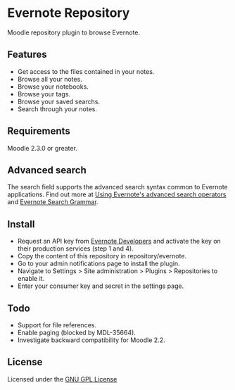 Evernote Repository
===================

Moodle repository plugin to browse Evernote.

Features
--------

- Get access to the files contained in your notes.
- Browse all your notes.
- Browse your notebooks.
- Browse your tags.
- Browse your saved searchs.
- Search through your notes.

Requirements
------------

Moodle 2.3.0 or greater.

Advanced search
---------------

The search field supports the advanced search syntax common to Evernote applications. Find out more at [Using Evernote's advanced search operators](https://support.evernote.com/ics/support/KBAnswer.asp?questionID=535) and [Evernote Search Grammar](http://dev.evernote.com/documentation/cloud/chapters/search_grammar.php).

Install
-------

- Request an API key from [Evernote Developers](http://dev.evernote.com/documentation/cloud/) and activate the key on their production services (step 1 and 4).
- Copy the content of this repository in repository/evernote.
- Go to your admin notifications page to install the plugin.
- Navigate to Settings > Site administration > Plugins > Repositories to enable it.
- Enter your consumer key and secret in the settings page.

Todo
----

- Support for file references.
- Enable paging (blocked by MDL-35664).
- Investigate backward compatibility for Moodle 2.2.

License
-------

Licensed under the [GNU GPL License](http://www.gnu.org/copyleft/gpl.html)
